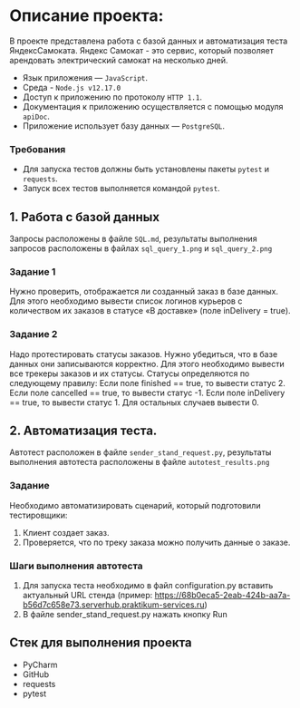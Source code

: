 # Описание проекта:
В проекте представлена работа с базой данных и автоматизация 
теста ЯндексСамоката. Яндекс Самокат - это сервис, который позволяет арендовать электрический самокат на несколько дней.

- Язык приложения — `JavaScript`.
- Среда - `Node.js v12.17.0`
- Доступ к приложению по протоколу `HTTP 1.1`.
- Документация к приложению осуществляется с помощью модуля `apiDoc`.
- Приложение использует базу данных — `PostgreSQL`.

### Требования

- Для запуска тестов должны быть установлены пакеты `pytest` и `requests`.
- Запуск всех тестов выполняется командой `pytest`.

## 1. Работа с базой данных
Запросы расположены в файле `SQL.md`, результаты выполнения запросов расположены 
в файлах `sql_query_1.png` и `sql_query_2.png`

### Задание 1
Нужно проверить, отображается ли созданный заказ в базе данных.
Для этого необходимо вывести список логинов курьеров с количеством их заказов в статусе «В доставке» (поле inDelivery = true). 

### Задание 2

Надо протестировать статусы заказов. Нужно убедиться, что в базе данных они записываются корректно.
Для этого необходимо вывести все трекеры заказов и их статусы. 
Статусы определяются по следующему правилу:
Если поле finished == true, то вывести статус 2.
Если поле canсelled == true, то вывести статус -1.
Если поле inDelivery == true, то вывести статус 1.
Для остальных случаев вывести 0.

## 2. Автоматизация теста.
Автотест расположен в файле `sender_stand_request.py`, результаты выполнения автотеста расположены 
в файле `autotest_results.png`
### Задание
Необходимо автоматизировать сценарий, который подготовили тестировщики:
1. Клиент создает заказ.  
2. Проверяется, что по треку заказа можно получить данные о заказе.

### Шаги выполнения автотеста

1. Для запуска теста необходимо в файл configuration.py вставить актуальный URL стенда (пример: 
https://68b0eca5-2eab-424b-aa7a-b56d7c658e73.serverhub.praktikum-services.ru)
2. В файле sender_stand_request.py нажать кнопку Run 

## Стек для выполнения проекта
* PyCharm
* GitHub
* requests
* pytest